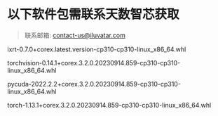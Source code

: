 # 以下软件包需联系天数智芯获取

>联系邮箱: contact-us@iluvatar.com

ixrt-0.7.0+corex.latest.version-cp310-cp310-linux_x86_64.whl

torchvision-0.14.1+corex.3.2.0.20230914.859-cp310-cp310-linux_x86_64.whl

pycuda-2022.2.2+corex.3.2.0.20230914.859-cp310-cp310-linux_x86_64.whl

torch-1.13.1+corex.3.2.0.20230914.859-cp310-cp310-linux_x86_64.whl